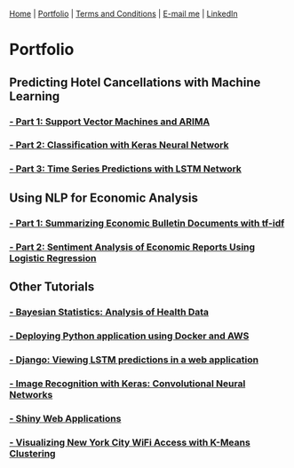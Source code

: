 [Home](https://mgcodesandstats.github.io/) |
[Portfolio](https://mgcodesandstats.github.io/portfolio/) |
[Terms and Conditions](https://mgcodesandstats.github.io/terms/) |
[E-mail me](mailto:contact@michaeljgrogan.com) |
[LinkedIn](https://www.linkedin.com/in/michaeljgrogan/)

# Portfolio

## Predicting Hotel Cancellations with Machine Learning

### [- Part 1: Support Vector Machines and ARIMA](https://www.michael-grogan.com/hotel-cancellations)

### [- Part 2: Classification with Keras Neural Network](https://www.michael-grogan.com/hotel-cancellations-neuralnetwork)

### [- Part 3: Time Series Predictions with LSTM Network](https://www.michael-grogan.com/hotel-cancellations-lstm)

## Using NLP for Economic Analysis

### [- Part 1: Summarizing Economic Bulletin Documents with tf-idf](https://www.michael-grogan.com/nlp-economics)

### [- Part 2: Sentiment Analysis of Economic Reports Using Logistic Regression](https://www.michael-grogan.com/sentiment-analysis-economics)

## Other Tutorials

### [- Bayesian Statistics: Analysis of Health Data](https://www.michael-grogan.com/bayesian-statistics-health-data)

### [- Deploying Python application using Docker and AWS](https://www.michael-grogan.com/docker-aws)

### [- Django: Viewing LSTM predictions in a web application](https://www.michael-grogan.com/django-lstm)

### [- Image Recognition with Keras: Convolutional Neural Networks](https://www.michael-grogan.com/image-recognition-with-keras-convolutional-neural-networks)

### [- Shiny Web Applications](https://github.com/MGCodesandStats/shiny-web-apps)

### [- Visualizing New York City WiFi Access with K-Means Clustering](https://www.michael-grogan.com/visualizing-new-york-city-wifi-access-with-k-means-clustering)
